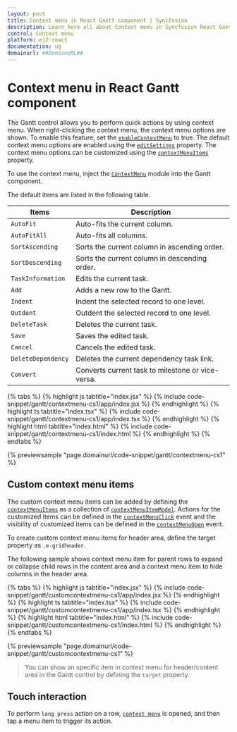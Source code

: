 ```yaml
---
layout: post
title: Context menu in React Gantt component | Syncfusion
description: Learn here all about Context menu in Syncfusion React Gantt component of Syncfusion Essential JS 2 and more.
control: Context menu 
platform: ej2-react
documentation: ug
domainurl: ##DomainURL##
---
```


# Context menu in React Gantt component

The Gantt control allows you to perform quick actions by using context menu. When right-clicking the context menu, the context menu options are shown. To enable this feature, set the [`enableContextMenu`](https://ej2.syncfusion.com/react/documentation/api/gantt/#enablecontextmenu) to true. The default context menu options are enabled using the [`editSettings`](https://ej2.syncfusion.com/react/documentation/api/gantt/#editsettings) property. The context menu options can be customized using the [`contextMenuItems`](https://ej2.syncfusion.com/react/documentation/api/gantt/#contextmenuitems) property.

To use the context menu, inject the [`ContextMenu`](https://ej2.syncfusion.com/react/documentation/api/gantt/#contextmenumodule) module into the Gantt component.

The default items are listed in the following table.

Items| Description
----|----
`AutoFit`|  Auto-fits the current column.
`AutoFitAll` | Auto-fits all columns.
`SortAscending` | Sorts the current column in ascending order.
`SortDescending` | Sorts the current column in descending order.
`TaskInformation`|  Edits the current task.
`Add` | Adds a new row to the Gantt.
`Indent` | Indent the selected record to one level.
`Outdent` | Outdent the selected record to one level.
`DeleteTask` | Deletes the current task.
`Save` | Saves the edited task.
`Cancel` | Cancels the edited task.
`DeleteDependency` | Deletes the current dependency task link.
`Convert` | Converts current task to milestone or vice-versa.

{% tabs %}
{% highlight js tabtitle="index.jsx" %}
{% include code-snippet/gantt/contextmenu-cs1/app/index.jsx %}
{% endhighlight %}
{% highlight ts tabtitle="index.tsx" %}
{% include code-snippet/gantt/contextmenu-cs1/app/index.tsx %}
{% endhighlight %}
{% highlight html tabtitle="index.html" %}
{% include code-snippet/gantt/contextmenu-cs1/index.html %}
{% endhighlight %}
{% endtabs %}
        
{% previewsample "page.domainurl/code-snippet/gantt/contextmenu-cs1" %}

## Custom context menu items

The custom context menu items can be added by defining the [`contextMenuItems`](https://ej2.syncfusion.com/react/documentation/api/gantt/#contextmenuitems) as a collection of [`contextMenuItemModel`](https://ej2.syncfusion.com/react/documentation/api/grid/contextMenuItemModel/). Actions for the customized items can be defined in the [`contextMenuClick`](https://ej2.syncfusion.com/react/documentation/api/gantt/#contextmenuclick) event and the visibility of customized items can be defined in the [`contextMenuOpen`](https://ej2.syncfusion.com/react/documentation/api/gantt/#contextmenuopen) event.

To create custom context menu items for header area, define the target property as `.e-gridheader`.

The following sample shows context menu item for parent rows to expand or collapse child rows in the content area and a context menu item to hide columns in the header area.

{% tabs %}
{% highlight js tabtitle="index.jsx" %}
{% include code-snippet/gantt/customcontextmenu-cs1/app/index.jsx %}
{% endhighlight %}
{% highlight ts tabtitle="index.tsx" %}
{% include code-snippet/gantt/customcontextmenu-cs1/app/index.tsx %}
{% endhighlight %}
{% highlight html tabtitle="index.html" %}
{% include code-snippet/gantt/customcontextmenu-cs1/index.html %}
{% endhighlight %}
{% endtabs %}
        
{% previewsample "page.domainurl/code-snippet/gantt/customcontextmenu-cs1" %}

> You can show an specific item in context menu for header/content area in the Gantt control by defining the `target` property.

## Touch interaction

To perform `long press` action on a row, [`context menu`](context-menu/#context-menu) is opened, and then tap a menu item to trigger its action.